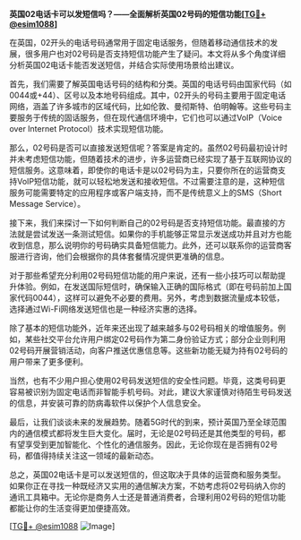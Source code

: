 **英国02电话卡可以发短信吗？——全面解析英国02号码的短信功能[[TG💪+ @esim1088](https://t.me/s/esim1088)]**

在英国，02开头的电话号码通常用于固定电话服务，但随着移动通信技术的发展，很多用户也对02号码是否支持短信功能产生了疑问。本文将从多个角度详细分析英国02电话卡能否发送短信，并结合实际使用场景给出建议。

首先，我们需要了解英国电话号码的结构和分类。英国的电话号码由国家代码（如0044或+44）、区号以及本地号码组成。其中，02开头的号码主要用于固定电话网络，涵盖了许多城市的区域代码，比如伦敦、曼彻斯特、伯明翰等。这些号码主要服务于传统的固话服务，但在现代通信环境中，它们也可以通过VoIP（Voice over Internet Protocol）技术实现短信功能。

那么，02号码是否可以直接发送短信呢？答案是肯定的。虽然02号码最初设计时并未考虑短信功能，但随着技术的进步，许多运营商已经实现了基于互联网协议的短信服务。这意味着，即使你的电话卡是以02号码为主，只要你所在的运营商支持VoIP短信功能，就可以轻松地发送和接收短信。不过需要注意的是，这种短信服务可能需要特定的应用程序或客户端支持，而不是传统意义上的SMS（Short Message Service）。

接下来，我们来探讨一下如何判断自己的02号码是否支持短信功能。最直接的方法就是尝试发送一条测试短信。如果你的手机能够正常显示发送成功并且对方也能收到信息，那么说明你的号码确实具备短信能力。此外，还可以联系你的运营商客服进行咨询，他们会根据你的具体套餐情况提供更准确的信息。

对于那些希望充分利用02号码短信功能的用户来说，还有一些小技巧可以帮助提升体验。例如，在发送国际短信时，确保输入正确的国际格式（即在号码前加上国家代码0044），这样可以避免不必要的费用。另外，考虑到数据流量成本较低，选择通过Wi-Fi网络发送短信也是一种经济实惠的选择。

除了基本的短信功能外，近年来还出现了越来越多与02号码相关的增值服务。例如，某些社交平台允许用户绑定02号码作为第二身份验证方式；部分企业则利用02号码开展营销活动，向客户推送优惠信息等。这些新功能无疑为持有02号码的用户带来了更多便利。

当然，也有不少用户担心使用02号码发送短信的安全性问题。毕竟，这类号码更容易被识别为固定电话而非智能手机号码。对此，建议大家谨慎对待陌生号码发送的信息，并安装可靠的防病毒软件以保护个人信息安全。

最后，让我们谈谈未来的发展趋势。随着5G时代的到来，预计英国乃至全球范围内的通信模式都将发生巨大变化。届时，无论是02号码还是其他类型的号码，都有望享受到更加智能化、个性化的通信服务。因此，无论你现在是否拥有02号码，都值得持续关注这一领域的最新动态。

总之，英国02电话卡是可以发送短信的，但这取决于具体的运营商和服务类型。如果你正在寻找一种既经济又实用的通信解决方案，不妨考虑将02号码纳入你的通讯工具箱中。无论你是商务人士还是普通消费者，合理利用02号码的短信功能都能让你的生活变得更加便捷高效。

[[TG💪+ @esim1088](https://t.me/s/esim1088) ![Image](https://i.postimg.cc/4NQfJmqS/Snipaste-2025-05-13-00-14-12.png)]